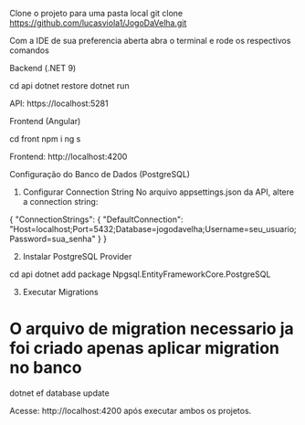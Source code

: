 Clone o projeto para uma pasta local
git clone https://github.com/lucasviola1/JogoDaVelha.git

Com a IDE de sua preferencia aberta abra o terminal e rode os respectivos comandos

Backend (.NET 9)

cd api
dotnet restore
dotnet run

API: https://localhost:5281

Frontend (Angular)

cd front
npm i
ng s

Frontend: http://localhost:4200

Configuração do Banco de Dados (PostgreSQL)

1. Configurar Connection String
No arquivo appsettings.json da API, altere a connection string:

{
  "ConnectionStrings": {
    "DefaultConnection": "Host=localhost;Port=5432;Database=jogodavelha;Username=seu_usuario;Password=sua_senha"
  }
}

2. Instalar PostgreSQL Provider

cd api
dotnet add package Npgsql.EntityFrameworkCore.PostgreSQL

3. Executar Migrations

# O arquivo de migration necessario ja foi criado apenas aplicar migration no banco
dotnet ef database update

Acesse: http://localhost:4200 após executar ambos os projetos.